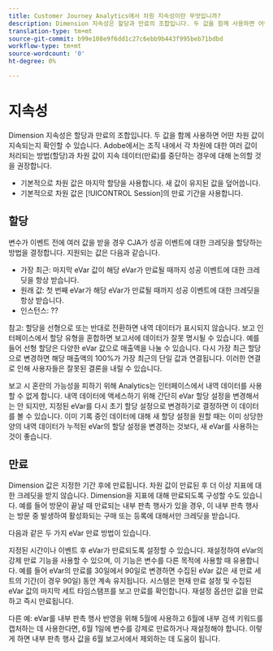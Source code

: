 ```yaml
---
title: Customer Journey Analytics에서 차원 지속성이란 무엇입니까?
description: Dimension 지속성은 할당과 만료의 조합입니다. 두 값을 함께 사용하면 어떤 차원 값이 지속되는지 확인할 수 있습니다.
translation-type: tm+mt
source-git-commit: b99e108e9f6dd1c27c6ebb9b443f995beb71bdbd
workflow-type: tm+mt
source-wordcount: '0'
ht-degree: 0%

---
```



# 지속성

Dimension 지속성은 할당과 만료의 조합입니다. 두 값을 함께 사용하면 어떤 차원 값이 지속되는지 확인할 수 있습니다. Adobe에서는 조직 내에서 각 차원에 대한 여러 값이 처리되는 방법(할당)과 차원 값이 지속 데이터(만료)를 중단하는 경우에 대해 논의할 것을 권장합니다.

* 기본적으로 차원 값은 마지막 할당을 사용합니다. 새 값이 유지된 값을 덮어씁니다.
* 기본적으로 차원 값은 [!UICONTROL Session]의 만료 기간을 사용합니다.

## 할당

변수가 이벤트 전에 여러 값을 받을 경우 CJA가 성공 이벤트에 대한 크레딧을 할당하는 방법을 결정합니다. 지원되는 값은 다음과 같습니다.

* 가장 최근: 마지막 eVar 값이 해당 eVar가 만료될 때까지 성공 이벤트에 대한 크레딧을 항상 받습니다.
* 원래 값: 첫 번째 eVar가 해당 eVar가 만료될 때까지 성공 이벤트에 대한 크레딧을 항상 받습니다.
* 인스턴스: ??

참고: 할당을 선형으로 또는 반대로 전환하면 내역 데이터가 표시되지 않습니다. 보고 인터페이스에서 할당 유형을 혼합하면 보고서에 데이터가 잘못 명시될 수 있습니다. 예를 들어 선형 할당은 다양한 eVar 값으로 매출액을 나눌 수 있습니다. 다시 가장 최근 할당으로 변경하면 해당 매출액의 100%가 가장 최근의 단일 값과 연결됩니다. 이러한 연결로 인해 사용자들은 잘못된 결론을 내릴 수 있습니다.

보고 시 혼란의 가능성을 피하기 위해 Analytics는 인터페이스에서 내역 데이터를 사용할 수 없게 합니다. 내역 데이터에 액세스하기 위해 간단히 eVar 할당 설정을 변경해서는 안 되지만, 지정된 eVar를 다시 초기 할당 설정으로 변경하기로 결정하면 이 데이터를 볼 수 있습니다. 이미 기록 중인 데이터에 대해 새 할당 설정을 원할 때는 이미 상당한 양의 내역 데이터가 누적된 eVar의 할당 설정을 변경하는 것보다, 새 eVar를 사용하는 것이 좋습니다.

## 만료

Dimension 값은 지정한 기간 후에 만료됩니다. 차원 값이 만료된 후 더 이상 지표에 대한 크레딧을 받지 않습니다. Dimension을 지표에 대해 만료되도록 구성할 수도 있습니다. 예를 들어 방문이 끝날 때 만료되는 내부 판촉 행사가 있을 경우, 이 내부 판촉 행사는 방문 중 발생하여 활성화되는 구매 또는 등록에 대해서만 크레딧을 받습니다.

다음과 같은 두 가지 eVar 만료 방법이 있습니다.

지정된 시간이나 이벤트 후 eVar가 만료되도록 설정할 수 있습니다.
재설정하여 eVar의 강제 만료 기능을 사용할 수 있으며, 이 기능은 변수를 다른 목적에 사용할 때 유용합니다.
예를 들어 eVar의 만료를 30일에서 90일로 변경하면 수집된 eVar 값은 새 만료 세트의 기간(이 경우 90일) 동안 계속 유지됩니다. 시스템은 현재 만료 설정 및 수집된 eVar 값의 마지막 세트 타임스탬프를 보고 만료를 확인합니다. 재설정 옵션만 값을 만료하고 즉시 만료됩니다.

다른 예: eVar를 내부 판촉 행사 반영을 위해 5월에 사용하고 6월에 내부 검색 키워드를 캡처하는 데 사용한다면, 6월 1일에 변수를 강제로 만료하거나 재설정해야 합니다. 이렇게 하면 내부 판촉 행사 값을 6월 보고서에서 제외하는 데 도움이 됩니다.